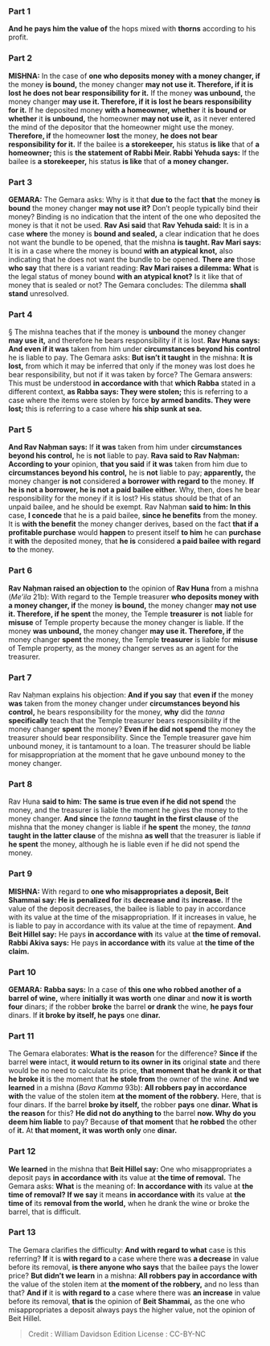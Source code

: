 
### Part 1
<b>And he pays him the value of</b> the hops mixed with <b>thorns</b> according to his profit.

### Part 2
<strong>MISHNA:</strong> In the case of <b>one who deposits money with a money changer, if</b> the money <b>is bound,</b> the money changer <b>may not use it. Therefore, if it is lost he does not bear responsibility for it.</b> If the money <b>was unbound,</b> the money changer <b>may use it. Therefore, if it is lost he bears responsibility for it.</b> If he deposited money <b>with a homeowner, whether</b> it <b>is bound or whether</b> it <b>is unbound,</b> the homeowner <b>may not use it,</b> as it never entered the mind of the depositor that the homeowner might use the money. <b>Therefore, if</b> the homeowner <b>lost</b> the money, <b>he does not bear responsibility for it.</b> If the bailee is <b>a storekeeper,</b> his status <b>is like</b> that of <b>a homeowner;</b> this is <b>the statement of Rabbi Meir. Rabbi Yehuda says:</b> If the bailee is <b>a storekeeper,</b> his status <b>is like</b> that of <b>a money changer.</b>

### Part 3
<strong>GEMARA:</strong> The Gemara asks: Why is it that <b>due to</b> the fact <b>that</b> the money <b>is bound</b> the money changer <b>may not use it?</b> Don’t people typically bind their money? Binding is no indication that the intent of the one who deposited the money is that it not be used. <b>Rav Asi said</b> that <b>Rav Yehuda said:</b> It is in a case <b>where</b> the money is <b>bound and sealed,</b> a clear indication that he does not want the bundle to be opened, that the mishna <b>is taught. Rav Mari says:</b> It is in a case where the money is bound <b>with an atypical knot,</b> also indicating that he does not want the bundle to be opened. <b>There are</b> those <b>who say</b> that there is a variant reading: <b>Rav Mari raises a dilemma: What</b> is the legal status of money bound <b>with an atypical knot?</b> Is it like that of money that is sealed or not? The Gemara concludes: The dilemma <b>shall stand</b> unresolved.

### Part 4
§ The mishna teaches that if the money is <b>unbound</b> the money changer <b>may use it,</b> and therefore he bears responsibility if it is lost. <b>Rav Huna says: And even if it was</b> taken from him under <b>circumstances beyond his control</b> he is liable to pay. The Gemara asks: <b>But isn’t it taught</b> in the mishna: <b>It is lost,</b> from which it may be inferred that only if the money was lost does he bear responsibility, but not if it was taken by force? The Gemara answers: This must be understood <b>in accordance with</b> that <b>which Rabba</b> stated in a different context, <b>as Rabba says: They were stolen;</b> this is referring to a case where the items were stolen by force <b>by armed bandits. They were lost;</b> this is referring to a case where <b>his ship sunk at sea.</b>

### Part 5
<b>And Rav Naḥman says:</b> If <b>it was</b> taken from him under <b>circumstances beyond his control,</b> he is <b>not</b> liable to pay. <b>Rava said to Rav Naḥman: According to your</b> opinion, <b>that you said</b> if <b>it was</b> taken from him due to <b>circumstances beyond his control,</b> he is <b>not</b> liable to pay; <b>apparently,</b> the money changer <b>is not</b> considered <b>a borrower with regard to</b> the money. <b>If he is not a borrower, he is not a paid bailee either.</b> Why, then, does he bear responsibility for the money if it is lost? His status should be that of an unpaid bailee, and he should be exempt. Rav Naḥman <b>said to him: In this</b> case, <b>I concede</b> that he is a paid bailee, <b>since he benefits</b> from the money. It is <b>with the benefit</b> the money changer derives, based on the fact <b>that if a profitable purchase</b> would <b>happen</b> to present itself <b>to him</b> he can <b>purchase</b> it <b>with</b> the deposited money, that <b>he is</b> considered <b>a paid bailee with regard to</b> the money.

### Part 6
<b>Rav Naḥman raised an objection to</b> the opinion of <b>Rav Huna</b> from a mishna (<i>Me’ila</i> 21b): With regard to the Temple treasurer <b>who deposits money with a money changer, if</b> the money <b>is bound,</b> the money changer <b>may not use it. Therefore, if he spent</b> the money, the Temple <b>treasurer</b> is <b>not</b> liable for <b>misuse</b> of Temple property because the money changer is liable. If the money <b>was unbound,</b> the money changer <b>may use it. Therefore, if</b> the money changer <b>spent</b> the money, the Temple <b>treasurer</b> is liable for <b>misuse</b> of Temple property, as the money changer serves as an agent for the treasurer.

### Part 7
Rav Naḥman explains his objection: <b>And if you say</b> that <b>even if</b> the money <b>was</b> taken from the money changer under <b>circumstances beyond his control,</b> he bears responsibility for the money, <b>why</b> did the <i>tanna</i> <b>specifically</b> teach that the Temple treasurer bears responsibility if the money changer <b>spent</b> the money? <b>Even if he did not spend</b> the money the treasurer should bear responsibility. Since the Temple treasurer gave him unbound money, it is tantamount to a loan. The treasurer should be liable for misappropriation at the moment that he gave unbound money to the money changer.

### Part 8
Rav Huna <b>said to him: The same is true even if he did not spend</b> the money, and the treasurer is liable the moment he gives the money to the money changer. <b>And since</b> the <i>tanna</i> <b>taught in the first clause</b> of the mishna that the money changer is liable if <b>he spent</b> the money, the <i>tanna</i> <b>taught in the latter clause</b> of the mishna <b>as well</b> that the treasurer is liable if <b>he spent</b> the money, although he is liable even if he did not spend the money.

### Part 9
<strong>MISHNA:</strong> With regard to <b>one who misappropriates a deposit, Beit Shammai say: He is penalized for</b> its <b>decrease and</b> its <b>increase.</b> If the value of the deposit decreases, the bailee is liable to pay in accordance with its value at the time of the misappropriation. If it increases in value, he is liable to pay in accordance with its value at the time of repayment. <b>And Beit Hillel say:</b> He pays <b>in accordance with</b> its value at <b>the time of removal. Rabbi Akiva says:</b> He pays <b>in accordance with</b> its value at <b>the time of the claim.</b>

### Part 10
<strong>GEMARA:</strong> <b>Rabba says:</b> In a case of <b>this one who robbed another of a barrel of wine,</b> where <b>initially it was worth</b> one <b>dinar</b> and <b>now it is worth four</b> dinars; if the robber <b>broke</b> the barrel <b>or drank</b> the wine, <b>he pays four</b> dinars. If <b>it broke by itself, he pays</b> one <b>dinar.</b>

### Part 11
The Gemara elaborates: <b>What is the reason</b> for the difference? <b>Since if</b> the barrel <b>were</b> intact, <b>it would return to its owner in its</b> original <b>state</b> and there would be no need to calculate its price, <b>that moment that he drank it or that he broke it</b> is the moment that <b>he stole from</b> the owner of the wine. <b>And we learned</b> in a mishna (<i>Bava Kamma</i> 93b): <b>All robbers pay in accordance with</b> the value of the stolen item <b>at the moment of the robbery.</b> Here, that is four dinars. If the barrel <b>broke by itself,</b> the robber <b>pays</b> one <b>dinar. What is the reason</b> for this? <b>He did not do anything to</b> the barrel <b>now. Why do you deem him liable</b> to pay? Because <b>of that moment</b> that <b>he robbed</b> the other of <b>it.</b> At <b>that moment, it was worth only</b> one <b>dinar.</b>

### Part 12
<b>We learned</b> in the mishna that <b>Beit Hillel say:</b> One who misappropriates a deposit pays <b>in accordance with</b> its value at <b>the time of removal.</b> The Gemara asks: <b>What</b> is the meaning of: <b>In accordance with</b> its value at <b>the time of removal? If we say</b> it means <b>in accordance with</b> its value at <b>the time of</b> its <b>removal from the world,</b> when he drank the wine or broke the barrel, that is difficult.

### Part 13
The Gemara clarifies the difficulty: <b>And with regard to what</b> case is this referring? <b>If</b> it is <b>with regard to</b> a case where there was <b>a decrease</b> in value before its removal, <b>is there anyone who says</b> that the bailee pays the lower price? <b>But didn’t we learn</b> in a mishna: <b>All robbers pay in accordance with</b> the value of the stolen item at <b>the moment of the robbery,</b> and no less than that? <b>And if</b> it is <b>with regard to</b> a case where there was <b>an increase</b> in value before its removal, <b>that is</b> the opinion of <b>Beit Shammai,</b> as the one who misappropriates a deposit always pays the higher value, not the opinion of Beit Hillel.

>Credit : William Davidson Edition
>License : CC-BY-NC